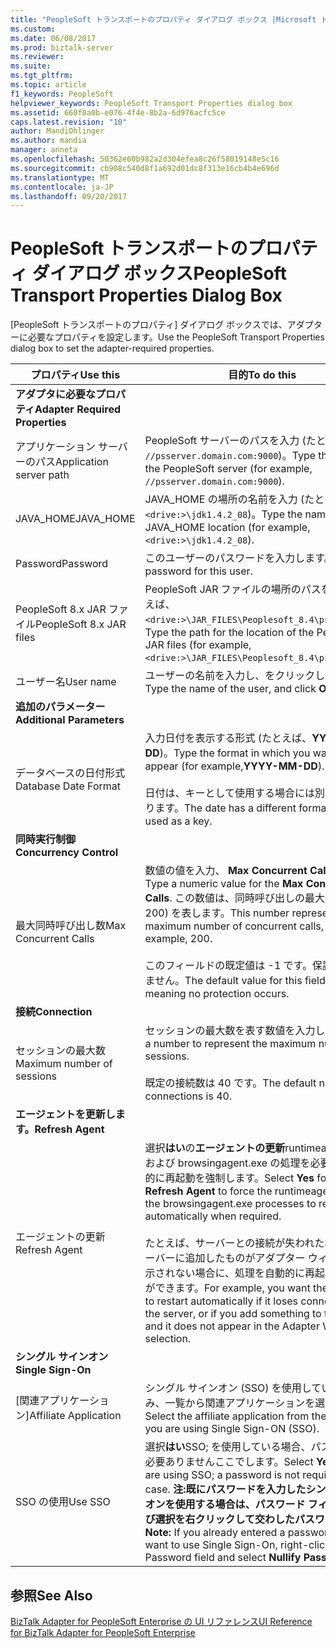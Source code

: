 ```yaml
---
title: "PeopleSoft トランスポートのプロパティ ダイアログ ボックス |Microsoft ドキュメント"
ms.custom: 
ms.date: 06/08/2017
ms.prod: biztalk-server
ms.reviewer: 
ms.suite: 
ms.tgt_pltfrm: 
ms.topic: article
f1_keywords: PeopleSoft
helpviewer_keywords: PeopleSoft Transport Properties dialog box
ms.assetid: 660f0a0b-e076-4f4e-8b2a-6d976acfc5ce
caps.latest.revision: "10"
author: MandiOhlinger
ms.author: mandia
manager: anneta
ms.openlocfilehash: 50362e60b982a2d304efea8c26f58019148e5c16
ms.sourcegitcommit: cb908c540d8f1a692d01dc8f313e16cb4b4e696d
ms.translationtype: MT
ms.contentlocale: ja-JP
ms.lasthandoff: 09/20/2017
---
```

# <a name="peoplesoft-transport-properties-dialog-box"></a><span data-ttu-id="ebcad-102">PeopleSoft トランスポートのプロパティ ダイアログ ボックス</span><span class="sxs-lookup"><span data-stu-id="ebcad-102">PeopleSoft Transport Properties Dialog Box</span></span>
<span data-ttu-id="ebcad-103">[PeopleSoft トランスポートのプロパティ] ダイアログ ボックスでは、アダプターに必要なプロパティを設定します。</span><span class="sxs-lookup"><span data-stu-id="ebcad-103">Use the PeopleSoft Transport Properties dialog box to set the adapter-required properties.</span></span>  
  
|<span data-ttu-id="ebcad-104">プロパティ</span><span class="sxs-lookup"><span data-stu-id="ebcad-104">Use this</span></span>|<span data-ttu-id="ebcad-105">目的</span><span class="sxs-lookup"><span data-stu-id="ebcad-105">To do this</span></span>|  
|--------------|----------------|  
|<span data-ttu-id="ebcad-106">**アダプタに必要なプロパティ**</span><span class="sxs-lookup"><span data-stu-id="ebcad-106">**Adapter Required Properties**</span></span>||  
|<span data-ttu-id="ebcad-107">アプリケーション サーバーのパス</span><span class="sxs-lookup"><span data-stu-id="ebcad-107">Application server path</span></span>|<span data-ttu-id="ebcad-108">PeopleSoft サーバーのパスを入力 (たとえば、 `//psserver.domain.com:9000`)。</span><span class="sxs-lookup"><span data-stu-id="ebcad-108">Type the path for the PeopleSoft server (for example, `//psserver.domain.com:9000`).</span></span>|  
|<span data-ttu-id="ebcad-109">JAVA_HOME</span><span class="sxs-lookup"><span data-stu-id="ebcad-109">JAVA_HOME</span></span>|<span data-ttu-id="ebcad-110">JAVA_HOME の場所の名前を入力 (たとえば、 `<drive:>\jdk1.4.2_08`)。</span><span class="sxs-lookup"><span data-stu-id="ebcad-110">Type the name for the JAVA_HOME location (for example, `<drive:>\jdk1.4.2_08`).</span></span>|  
|<span data-ttu-id="ebcad-111">Password</span><span class="sxs-lookup"><span data-stu-id="ebcad-111">Password</span></span>|<span data-ttu-id="ebcad-112">このユーザーのパスワードを入力します。</span><span class="sxs-lookup"><span data-stu-id="ebcad-112">Type the password for this user.</span></span>|  
|<span data-ttu-id="ebcad-113">PeopleSoft 8.x JAR ファイル</span><span class="sxs-lookup"><span data-stu-id="ebcad-113">PeopleSoft 8.x JAR files</span></span>|<span data-ttu-id="ebcad-114">PeopleSoft JAR ファイルの場所のパスを入力 (たとえば、 `<drive:>\JAR_FILES\Peoplesoft_8.4\psjoa.jar`)。</span><span class="sxs-lookup"><span data-stu-id="ebcad-114">Type the path for the location of the PeopleSoft JAR files (for example, `<drive:>\JAR_FILES\Peoplesoft_8.4\psjoa.jar`).</span></span>|  
|<span data-ttu-id="ebcad-115">ユーザー名</span><span class="sxs-lookup"><span data-stu-id="ebcad-115">User name</span></span>|<span data-ttu-id="ebcad-116">ユーザーの名前を入力し、をクリックして**OK**です。</span><span class="sxs-lookup"><span data-stu-id="ebcad-116">Type the name of the user, and click **OK**.</span></span>|  
|<span data-ttu-id="ebcad-117">**追加のパラメーター**</span><span class="sxs-lookup"><span data-stu-id="ebcad-117">**Additional Parameters**</span></span>||  
|<span data-ttu-id="ebcad-118">データベースの日付形式</span><span class="sxs-lookup"><span data-stu-id="ebcad-118">Database Date Format</span></span>|<span data-ttu-id="ebcad-119">入力日付を表示する形式 (たとえば、**YYYY MM DD**)。</span><span class="sxs-lookup"><span data-stu-id="ebcad-119">Type the format in which you want dates to appear (for example,**YYYY-MM-DD**).</span></span><br /><br /> <span data-ttu-id="ebcad-120">日付は、キーとして使用する場合には別の形式があります。</span><span class="sxs-lookup"><span data-stu-id="ebcad-120">The date has a different format when used as a key.</span></span>|  
|<span data-ttu-id="ebcad-121">**同時実行制御**</span><span class="sxs-lookup"><span data-stu-id="ebcad-121">**Concurrency Control**</span></span>||  
|<span data-ttu-id="ebcad-122">最大同時呼び出し数</span><span class="sxs-lookup"><span data-stu-id="ebcad-122">Max Concurrent Calls</span></span>|<span data-ttu-id="ebcad-123">数値の値を入力、 **Max Concurrent Calls**です。</span><span class="sxs-lookup"><span data-stu-id="ebcad-123">Type a numeric value for the **Max Concurrent Calls**.</span></span> <span data-ttu-id="ebcad-124">この数値は、同時呼び出しの最大数 (例: 200) を表します。</span><span class="sxs-lookup"><span data-stu-id="ebcad-124">This number represents the maximum number of concurrent calls, for example, 200.</span></span><br /><br /> <span data-ttu-id="ebcad-125">このフィールドの既定値は -1 です。保護は発生しません。</span><span class="sxs-lookup"><span data-stu-id="ebcad-125">The default value for this field is -1, meaning no protection occurs.</span></span>|  
|<span data-ttu-id="ebcad-126">**接続**</span><span class="sxs-lookup"><span data-stu-id="ebcad-126">**Connection**</span></span>||  
|<span data-ttu-id="ebcad-127">セッションの最大数</span><span class="sxs-lookup"><span data-stu-id="ebcad-127">Maximum number of sessions</span></span>|<span data-ttu-id="ebcad-128">セッションの最大数を表す数値を入力します。</span><span class="sxs-lookup"><span data-stu-id="ebcad-128">Type a number to represent the maximum number of sessions.</span></span><br /><br /> <span data-ttu-id="ebcad-129">既定の接続数は 40 です。</span><span class="sxs-lookup"><span data-stu-id="ebcad-129">The default number of connections is 40.</span></span>|  
|<span data-ttu-id="ebcad-130">**エージェントを更新します。**</span><span class="sxs-lookup"><span data-stu-id="ebcad-130">**Refresh Agent**</span></span>||  
|<span data-ttu-id="ebcad-131">エージェントの更新</span><span class="sxs-lookup"><span data-stu-id="ebcad-131">Refresh Agent</span></span>|<span data-ttu-id="ebcad-132">選択**はい**の**エージェントの更新**runtimeagent.exe および browsingagent.exe の処理を必要時に自動的に再起動を強制します。</span><span class="sxs-lookup"><span data-stu-id="ebcad-132">Select **Yes** for the **Refresh Agent** to force the runtimeagent.exe and the browsingagent.exe processes to restart automatically when required.</span></span><br /><br /> <span data-ttu-id="ebcad-133">たとえば、サーバーとの接続が失われた場合や、サーバーに追加したものがアダプター ウィザードに表示されない場合に、処理を自動的に再起動することができます。</span><span class="sxs-lookup"><span data-stu-id="ebcad-133">For example, you want the process to restart automatically if it loses connection with the server, or if you add something to the server and it does not appear in the Adapter Wizard for selection.</span></span>|  
|<span data-ttu-id="ebcad-134">**シングル サインオン**</span><span class="sxs-lookup"><span data-stu-id="ebcad-134">**Single Sign-On**</span></span>||  
|<span data-ttu-id="ebcad-135">[関連アプリケーション]</span><span class="sxs-lookup"><span data-stu-id="ebcad-135">Affiliate Application</span></span>|<span data-ttu-id="ebcad-136">シングル サインオン (SSO) を使用している場合のみ、一覧から関連アプリケーションを選択します。</span><span class="sxs-lookup"><span data-stu-id="ebcad-136">Select the affiliate application from the list only if you are using Single Sign-ON (SSO).</span></span>|  
|<span data-ttu-id="ebcad-137">SSO の使用</span><span class="sxs-lookup"><span data-stu-id="ebcad-137">Use SSO</span></span>|<span data-ttu-id="ebcad-138">選択**はい**SSO; を使用している場合、パスワードは必要ありませんここでします。</span><span class="sxs-lookup"><span data-stu-id="ebcad-138">Select **Yes** if you are using SSO; a password is not required in this case.</span></span> <span data-ttu-id="ebcad-139">**注:**既にパスワードを入力したシングル サインオンを使用する場合は、パスワード フィールドおよび選択を右クリックして**交わしたパスワード**です。</span><span class="sxs-lookup"><span data-stu-id="ebcad-139">**Note:**  If you already entered a password and you want to use Single Sign-On, right-click the Password field and select **Nullify Password**.</span></span>|  
  
## <a name="see-also"></a><span data-ttu-id="ebcad-140">参照</span><span class="sxs-lookup"><span data-stu-id="ebcad-140">See Also</span></span>  
 [<span data-ttu-id="ebcad-141">BizTalk Adapter for PeopleSoft Enterprise の UI リファレンス</span><span class="sxs-lookup"><span data-stu-id="ebcad-141">UI Reference for BizTalk Adapter for PeopleSoft Enterprise</span></span>](../core/ui-reference-for-biztalk-adapter-for-peoplesoft-enterprise.md)